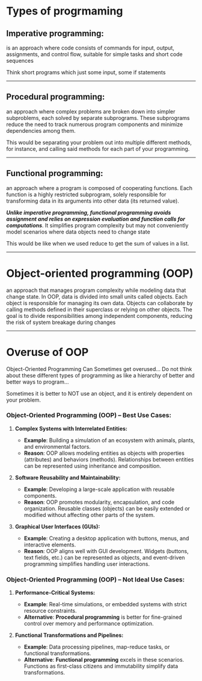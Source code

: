 # Types of progrmaming

## **Imperative programming**:
is an approach where code consists of commands for input, 
output, assignments, and control flow, suitable for simple 
tasks and short code sequences 

Think short programs which just some input, some if statements

-------

## **Procedural programming**:
an approach where complex problems are broken down 
into simpler subproblems, each solved by separate subprograms. 
These subprograms reduce the need to track
numerous program components and minimize dependencies among them.

This would be separating your problem out into multiple different
methods, for instance, and calling said methods for each
part of your programming.


----

## **Functional programming**:
an approach where a program is composed of cooperating functions. 
Each function is a highly restricted subprogram, solely responsible 
for transforming data in its arguments into other data 
(its returned value). 

**_Unlike imperative programming, functional programming avoids 
assignment and relies on expression evaluation and function 
calls for computations_**. It simplifies program complexity 
but may not conveniently model scenarios where data objects 
need to change state

This would be like when we used reduce to get the sum of values
in a list.


---
# **Object-oriented programming (OOP)** 
an approach that manages program complexity while 
modeling data that change state. In OOP, data is divided 
into small units called objects. Each object is responsible 
for managing its own data. Objects can collaborate by calling 
methods defined in their superclass or relying on other objects. 
The goal is to divide responsibilities among independent components, 
reducing the risk of system breakage during changes

----

# Overuse of OOP

Object-Oriented Programming Can Sometimes get overused...
Do not think about these different types of programming as
like a hierarchy of better and better ways to program...

Sometimes it is better to NOT use an object, and it is entirely dependent on
your problem.

### Object-Oriented Programming (OOP) – Best Use Cases:

1. **Complex Systems with Interrelated Entities:**
   - **Example**: Building a simulation of an ecosystem with animals, plants, and environmental factors.
   - **Reason**: OOP allows modeling entities as objects with properties (attributes) and behaviors (methods). Relationships between entities can be represented using inheritance and composition.

2. **Software Reusability and Maintainability:**
   - **Example**: Developing a large-scale application with reusable components.
   - **Reason**: OOP promotes modularity, encapsulation, and code organization. Reusable classes (objects) can be easily extended or modified without affecting other parts of the system.

3. **Graphical User Interfaces (GUIs):**
   - **Example**: Creating a desktop application with buttons, menus, and interactive elements.
   - **Reason**: OOP aligns well with GUI development. Widgets (buttons, text fields, etc.) can be represented as objects, and event-driven programming simplifies handling user interactions.

### Object-Oriented Programming (OOP) – Not Ideal Use Cases:

1. **Performance-Critical Systems:**
   - **Example**: Real-time simulations, or embedded systems with strict resource constraints.
   - **Alternative**: **Procedural programming** is better for fine-grained control over memory and performance optimization.

2. **Functional Transformations and Pipelines:**
   - **Example**: Data processing pipelines, map-reduce tasks, or functional transformations.
   - **Alternative**: **Functional programming** excels in these scenarios. Functions as first-class citizens and immutability simplify data transformations.